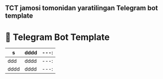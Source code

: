 ## TCT jamosi tomonidan yaratilingan Telegram bot template

# 🤖 Telegram Bot Template

| s    | dddd  |  ---: |
|------|-------|------:|
| ddd  | dddd  |  ---: |
| dddd | dddd  |  ---: |